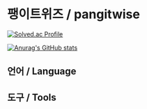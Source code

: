 # 팽이트위즈 / pangitwise
[![Solved.ac Profile](http://mazassumnida.wtf/api/v2/generate_badge?boj=pangitwise)](https://solved.ac/pangitwise/)

[![Anurag's GitHub stats](https://github-readme-stats.vercel.app/api?username=pangitwise&show_icons=true&theme=tokyonight)](https://github.com/anuraghazra/github-readme-stats)

## 언어 / Language

## 도구 / Tools
